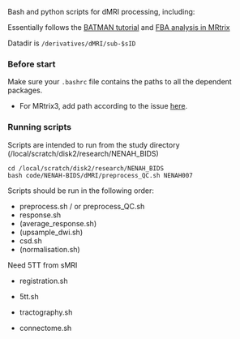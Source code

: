 Bash and python scripts for dMRI processing, including:

Essentially follows the [BATMAN tutorial](https://osf.io/pm9ba/) and [FBA analysis in MRtrix](https://mrtrix.readthedocs.io/en/latest/fixel_based_analysis/mt_fibre_density_cross-section.html#fibre-density-and-cross-section-multi-tissue-csd)

Datadir is `/derivatives/dMRI/sub-$sID`

### Before start

Make sure your `.bashrc` file contains the paths to all the dependent packages.

- For MRtrix3, add path according to the issue [here](https://github.com/yukaizou2015/NENAH-BIDS/issues/18#issuecomment-877311286).

### Running scripts 
Scripts are intended to run from the study directory (/local/scratch/disk2/research/NENAH_BIDS)
```
cd /local/scratch/disk2/research/NENAH_BIDS
bash code/NENAH-BIDS/dMRI/preprocess_QC.sh NENAH007
```
Scripts should be run in the following order:

- preprocess.sh / or preprocess_QC.sh
- response.sh
- (average_response.sh)
- (upsample_dwi.sh)
- csd.sh
- (normalisation.sh)

Need 5TT from sMRI
- registration.sh
- 5tt.sh

- tractography.sh
- connectome.sh

